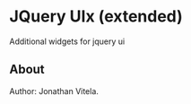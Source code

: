 JQuery UIx (extended)
==================
Additional widgets for jquery ui

About
-----
Author: Jonathan Vitela.
